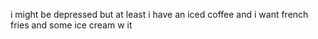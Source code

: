 i might be depressed but at least i have an iced coffee
and i want french fries
and some ice cream w it
